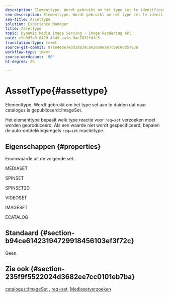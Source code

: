 ```yaml
---
description: Elementtype. Wordt gebruikt om het type set te identificeren dat is gepubliceerd naar de catalogus ImageSet.
seo-description: Elementtype. Wordt gebruikt om het type set te identificeren dat is gepubliceerd naar de catalogus ImageSet.
seo-title: AssetType
solution: Experience Manager
title: AssetType
topic: Dynamic Media Image Serving - Image Rendering API
uuid: e9e0d7e0-0429-4949-aafa-0ac7032fdfe5
translation-type: tm+mt
source-git-commit: 97a84e8e7edd3d834ca42069eae7c09c00d57938
workflow-type: tm+mt
source-wordcount: '90'
ht-degree: 2%

---
```



# AssetType{#assettype}

Elementtype. Wordt gebruikt om het type set aan te duiden dat naar catalogus is gepubliceerd::ImageSet.

Het elementtype bepaalt welk type reactie voor `req=set` verzoeken moet worden geproduceerd. Als een waarde niet wordt gespecificeerd, bepalen de auto-ontdekkingsregels `req=set` reactietype.

## Eigenschappen {#properties}

Enumwaarde uit de volgende set:

MEDIASET

SPINSET

SPINSET2D

VIDEOSET

IMAGESET

ECATALOG

## Standaard {#section-b94ce61423194729918456103ef3f72c}

Geen.

## Zie ook {#section-235f9f5522024d3682ee7cc0101eb7ba}

[catalogus::ImageSet](../../../../../../is-api/image-catalog/image-serving-api-ref/c-image-catalog-reference/c-image-svg-data-reference/c-image-data-reference/r-imageset-cat.md#reference-4764d347afd64afdaede9a74c7565256) ,  [req=set](/help/aem-is-ir-api/is-api/http-ref/image-serving-api-ref/c-http-protocol-reference/c-command-reference/r-req/r-req.md),  [Mediasetverzoeken](/help/aem-is-ir-api/is-api/http-ref/image-serving-api-ref/c-http-protocol-reference/c-syntax-and-features/r-media-set-requests.md)
